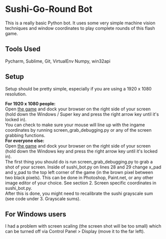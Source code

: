 Sushi-Go-Round Bot
==================

This is a really basic Python bot. It uses some very simple machine vision techniques and window coordinates to play complete rounds of this flash game.

<h2>Tools Used</h2>
Pycharm, Sublime, Git, VirtualEnv
Numpy, win32api

<h2>Setup</h2>
Setup should be pretty simple, especially if you are using a 1920 x 1080 resolution.

<b>For 1920 x 1080 people:</b> <br>
Open <a href="http://www.miniclip.com/games/sushi-go-round/en/">the game</a> and dock your browser on the right side of your screen (hold down the Windows / Super key and press the right arrow key until it's locked in).
<br>
You can check to make sure your mouse will line up with the ingame coordinates by running screen_grab_debugging.py or any of the screen grabbing functions.
<br>
<b>For everyone else:</b> <br>
Open <a href="http://www.miniclip.com/games/sushi-go-round/en/">the game</a> and dock your browser on the right side of your screen (hold down the Windows key and press the right arrow key until it's locked in).
<br>
The first thing you should do is run screen_grab_debugging.py to grab a shot of your screen. Inside of sushi_bot.py on lines 28 and 29 change x_pad and y_pad to the top left corner of the game (in the brown pixel between two black pixels). This can be done in Photoshop, Paint.net, or any other image editor of your choice. See section 2. Screen specific coordinates in sushi_bot.py.
<br>
After this is done, you might need to recalibrate the sushi grayscale sum (see code under 3. Grayscale sums).

<h2>For Windows users</h2>
I had a problem with screen scaling (the screen shot will be too small) which can be turned off via Control Panel > Display (move it to the far left).